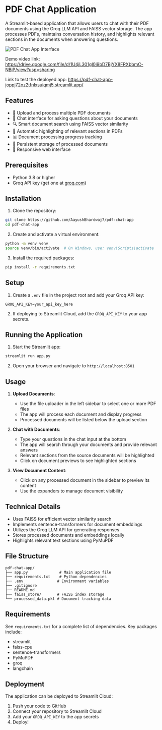 # PDF Chat Application

A Streamlit-based application that allows users to chat with their PDF documents using the Groq LLM API and FAISS vector storage. The app processes PDFs, maintains conversation history, and highlights relevant sections in the documents when answering questions.


![PDF Chat App Interface](assets/app_image.png)

Demo video link: https://drive.google.com/file/d/1U4jL301gl0i9bD7BjYX8FRXbbmC-NBiP/view?usp=sharing

Link to test the deployed app: https://pdf-chat-app-joppj72oz2tfnlxsuiqmj5.streamlit.app/

## Features

- 📄 Upload and process multiple PDF documents
- 💬 Chat interface for asking questions about your documents
- 🔍 Smart document search using FAISS vector similarity
- 🎯 Automatic highlighting of relevant sections in PDFs
- 📊 Document processing progress tracking
- 💾 Persistent storage of processed documents
- 📱 Responsive web interface

## Prerequisites

- Python 3.8 or higher
- Groq API key (get one at [groq.com](https://groq.com))

## Installation

1. Clone the repository:
```bash
git clone https://github.com/AayushBhardwaj7/pdf-chat-app
cd pdf-chat-app
```

2. Create and activate a virtual environment:
```bash
python -m venv venv
source venv/bin/activate  # On Windows, use: venv\Scripts\activate
```

3. Install the required packages:
```bash
pip install -r requirements.txt
```

## Setup

1. Create a `.env` file in the project root and add your Groq API key:
```
GROQ_API_KEY=your_api_key_here
```

2. If deploying to Streamlit Cloud, add the `GROQ_API_KEY` to your app secrets.

## Running the Application

1. Start the Streamlit app:
```bash
streamlit run app.py
```

2. Open your browser and navigate to `http://localhost:8501`

## Usage

1. **Upload Documents**:
   - Use the file uploader in the left sidebar to select one or more PDF files
   - The app will process each document and display progress
   - Processed documents will be listed below the upload section

2. **Chat with Documents**:
   - Type your questions in the chat input at the bottom
   - The app will search through your documents and provide relevant answers
   - Relevant sections from the source documents will be highlighted
   - Click on document previews to see highlighted sections

3. **View Document Content**:
   - Click on any processed document in the sidebar to preview its content
   - Use the expanders to manage document visibility

## Technical Details

- Uses FAISS for efficient vector similarity search
- Implements sentence-transformers for document embeddings
- Utilizes the Groq LLM API for generating responses
- Stores processed documents and embeddings locally
- Highlights relevant text sections using PyMuPDF

## File Structure

```
pdf-chat-app/
├── app.py              # Main application file
├── requirements.txt    # Python dependencies
├── .env               # Environment variables
├── .gitignore
├── README.md
├── faiss_store/       # FAISS index storage
└── processed_data.pkl # Document tracking data
```

## Requirements

See `requirements.txt` for a complete list of dependencies. Key packages include:

- streamlit
- faiss-cpu
- sentence-transformers
- PyMuPDF
- groq
- langchain

## Deployment

The application can be deployed to Streamlit Cloud:

1. Push your code to GitHub
2. Connect your repository to Streamlit Cloud
3. Add your `GROQ_API_KEY` to the app secrets
4. Deploy!